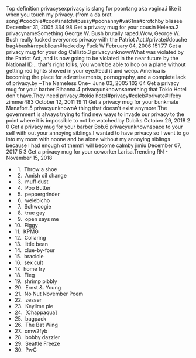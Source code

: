 Top definition privacysexprivacy is slang for poontang aka vagina.i like it when you touch my privacy. (from a da brat song)#coochie#coo#snatch#pussy#poonanny#va61na#crotchby blissee December 31, 2005 334 98 Get a privacy mug for your cousin Helena.2 privacynameSomething George W. Bush brutally raped.Wow, George W. Bush really fucked everyones privacy with the Patriot Act.#private#douche bag#bush#republican#fuckedby Fuck W February 04, 2006 151 77 Get a privacy mug for your dog Callisto.3 privacyunknownWhat was violated by the Patriot Act, and is now going to be violated in the near future by the National ID... that's right folks, you won't be able to hop on a plane without getting red lights shoved in your eye.Read it and weep. America is becoming the place for advertisements, pornography, and a complete lack of privacy.by ~The Nameless One~ June 03, 2005 102 64 Get a privacy mug for your barber Rihanna.4 privacyunknownsomething that Tokio Hotel don't have.They need privacy.#tokio hotel#privacy#celeb#private#lifeby zimmer483 October 12, 2011 19 11 Get a privacy mug for your bunkmate Manafort.5 privacyunknownA thing that doesn't exist anymore.The government is always trying to find new ways to invade our privacy to the point where it is impossible to not be watched.by Dubiks October 29, 2018 2 0 Get a privacy mug for your barber Bob.6 privacyunknownspace to your self with out your annoying siblings.I wanted to have privacy so I went to go into my room with noone and be alone without my annoying siblings because I had enough of them#i will become calmby jimiu December 07, 2017 5 3 Get a privacy mug for your coworker Larisa.Trending RN - November 15, 2018

*     1.  Throw a shoe
*     2.  Amish oil change
*     3.  muff dust
*     4.  Poo Butter
*     5.  peppergrinder
*     6.  welebicho
*     7.  Schwoogie
*     8.  true gay
*     9.  open says me
*   10.  Figgy
*   11.  KPMG
*   12.  Collaring
*   13.  little bean
*   14.  clue-by-four
*   15.  braciole
*   16.  sex cult
*   17.  home fry
*   18.  Fleg
*   19.  shrimp pibbly
*   20.  Ernst &. Young
*   21.  No Nut November Poem
*   22.  zesser
*   23.  Keylime pie
*   24.  \[Chappaqua\]
*   25.  bagpack
*   26.  The Bat Wing
*   27.  omw2fyb
*   28.  bobby dazzler
*   29.  Seattle Freeze
*   30.  PwC
